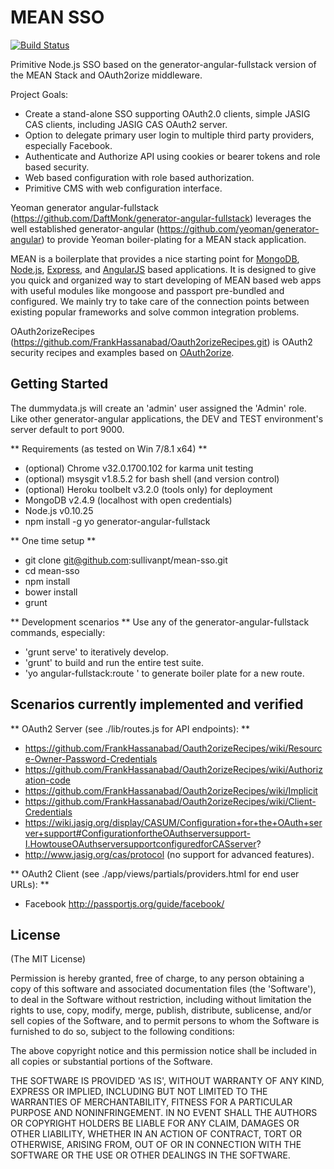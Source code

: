 # MEAN SSO
[![Build Status](https://travis-ci.org/sullivanpt/mean-sso.png?branch=master)](https://travis-ci.org/sullivanpt/mean-sso)

Primitive Node.js SSO based on the generator-angular-fullstack version of the MEAN Stack and OAuth2orize middleware.

Project Goals:
* Create a stand-alone SSO supporting OAuth2.0 clients, simple JASIG CAS clients, including JASIG CAS OAuth2 server.
* Option to delegate primary user login to multiple third party providers, especially Facebook.
* Authenticate and Authorize API using cookies or bearer tokens and role based security.
* Web based configuration with role based authorization.
* Primitive CMS with web configuration interface.

Yeoman generator angular-fullstack (https://github.com/DaftMonk/generator-angular-fullstack) leverages the well
established generator-angular (https://github.com/yeoman/generator-angular) to provide Yeoman boiler-plating for
a MEAN stack application.

MEAN is a boilerplate that provides a nice starting point for [MongoDB](http://www.mongodb.org/),
[Node.js](http://www.nodejs.org/), [Express](http://expressjs.com/), and [AngularJS](http://angularjs.org/)
based applications. It is designed to give you quick and organized way to start developing of MEAN based web
apps with useful modules like mongoose and passport pre-bundled and configured. We mainly try to take care
of the connection points between existing popular frameworks and solve common integration problems.

OAuth2orizeRecipes (https://github.com/FrankHassanabad/Oauth2orizeRecipes.git) is OAuth2 security recipes
and examples based on [OAuth2orize](https://github.com/jaredhanson/oauth2orize).

## Getting Started

The dummydata.js will create an 'admin' user assigned the 'Admin' role.
Like other generator-angular applications, the DEV and TEST environment's server default to port 9000.

** Requirements (as tested on Win 7/8.1 x64) **
* (optional) Chrome v32.0.1700.102 for karma unit testing
* (optional) msysgit v1.8.5.2 for bash shell (and version control)
* (optional) Heroku toolbelt v3.2.0 (tools only) for deployment
* MongoDB v2.4.9 (localhost with open credentials)
* Node.js v0.10.25
* npm install -g yo generator-angular-fullstack

** One time setup **
* git clone git@github.com:sullivanpt/mean-sso.git
* cd mean-sso
* npm install
* bower install
* grunt

** Development scenarios **
Use any of the generator-angular-fullstack commands, especially:
* 'grunt serve' to iteratively develop.
* 'grunt' to build and run the entire test suite.
* 'yo angular-fullstack:route <controller name>' to generate boiler plate for a new route.

## Scenarios currently implemented and verified

** OAuth2 Server (see ./lib/routes.js for API endpoints): **
* https://github.com/FrankHassanabad/Oauth2orizeRecipes/wiki/Resource-Owner-Password-Credentials
* https://github.com/FrankHassanabad/Oauth2orizeRecipes/wiki/Authorization-code
* https://github.com/FrankHassanabad/Oauth2orizeRecipes/wiki/Implicit
* https://github.com/FrankHassanabad/Oauth2orizeRecipes/wiki/Client-Credentials
* https://wiki.jasig.org/display/CASUM/Configuration+for+the+OAuth+server+support#ConfigurationfortheOAuthserversupport-I.HowtouseOAuthserversupportconfiguredforCASserver?
* http://www.jasig.org/cas/protocol (no support for advanced features).

** OAuth2 Client (see ./app/views/partials/providers.html for end user URLs): **
* Facebook http://passportjs.org/guide/facebook/

## License
(The MIT License)

Permission is hereby granted, free of charge, to any person obtaining
a copy of this software and associated documentation files (the
'Software'), to deal in the Software without restriction, including
without limitation the rights to use, copy, modify, merge, publish,
distribute, sublicense, and/or sell copies of the Software, and to
permit persons to whom the Software is furnished to do so, subject to
the following conditions:

The above copyright notice and this permission notice shall be
included in all copies or substantial portions of the Software.

THE SOFTWARE IS PROVIDED 'AS IS', WITHOUT WARRANTY OF ANY KIND,
EXPRESS OR IMPLIED, INCLUDING BUT NOT LIMITED TO THE WARRANTIES OF
MERCHANTABILITY, FITNESS FOR A PARTICULAR PURPOSE AND NONINFRINGEMENT.
IN NO EVENT SHALL THE AUTHORS OR COPYRIGHT HOLDERS BE LIABLE FOR ANY
CLAIM, DAMAGES OR OTHER LIABILITY, WHETHER IN AN ACTION OF CONTRACT,
TORT OR OTHERWISE, ARISING FROM, OUT OF OR IN CONNECTION WITH THE
SOFTWARE OR THE USE OR OTHER DEALINGS IN THE SOFTWARE.
